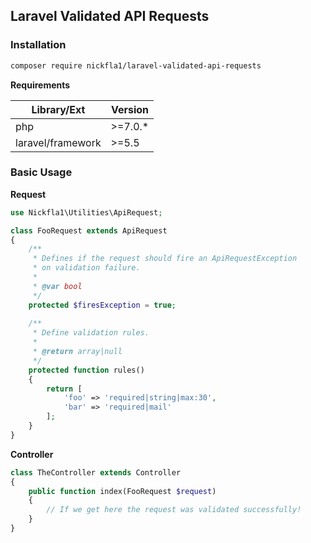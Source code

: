 ## Laravel Validated API Requests

### Installation
```sh
composer require nickfla1/laravel-validated-api-requests
```
**Requirements**

| Library/Ext | Version |
| --- | --- |
| php | >=7.0.* |
| laravel/framework | >=5.5 |

### Basic Usage

**Request**
```php
use Nickfla1\Utilities\ApiRequest;

class FooRequest extends ApiRequest
{
    /**
     * Defines if the request should fire an ApiRequestException
     * on validation failure.
     *
     * @var bool
     */
    protected $firesException = true;
    
    /**
     * Define validation rules.
     *
     * @return array|null
     */
    protected function rules()
    {
        return [
            'foo' => 'required|string|max:30',
            'bar' => 'required|mail'
        ];
    }
}
```

**Controller**
```php
class TheController extends Controller
{
    public function index(FooRequest $request)
    {
        // If we get here the request was validated successfully!
    }
}
```
